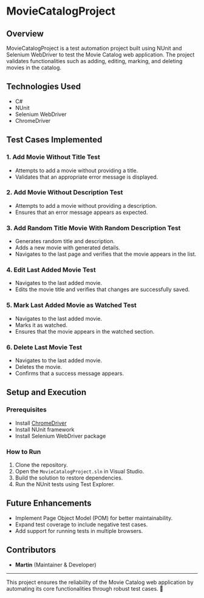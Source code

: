 # MovieCatalogProject

## Overview
MovieCatalogProject is a test automation project built using NUnit and Selenium WebDriver to test the Movie Catalog web application. The project validates functionalities such as adding, editing, marking, and deleting movies in the catalog.

## Technologies Used
- C#
- NUnit
- Selenium WebDriver
- ChromeDriver

## Test Cases Implemented
### 1. Add Movie Without Title Test
- Attempts to add a movie without providing a title.
- Validates that an appropriate error message is displayed.

### 2. Add Movie Without Description Test
- Attempts to add a movie without providing a description.
- Ensures that an error message appears as expected.

### 3. Add Random Title Movie With Random Description Test
- Generates random title and description.
- Adds a new movie with generated details.
- Navigates to the last page and verifies that the movie appears in the list.

### 4. Edit Last Added Movie Test
- Navigates to the last added movie.
- Edits the movie title and verifies that changes are successfully saved.

### 5. Mark Last Added Movie as Watched Test
- Navigates to the last added movie.
- Marks it as watched.
- Ensures that the movie appears in the watched section.

### 6. Delete Last Movie Test
- Navigates to the last added movie.
- Deletes the movie.
- Confirms that a success message appears.

## Setup and Execution
### Prerequisites
- Install [ChromeDriver](https://sites.google.com/chromium.org/driver/)
- Install NUnit framework
- Install Selenium WebDriver package

### How to Run
1. Clone the repository.
2. Open the `MovieCatalogProject.sln` in Visual Studio.
3. Build the solution to restore dependencies.
4. Run the NUnit tests using Test Explorer.

## Future Enhancements
- Implement Page Object Model (POM) for better maintainability.
- Expand test coverage to include negative test cases.
- Add support for running tests in multiple browsers.

## Contributors
- **Martin** (Maintainer & Developer)

---
This project ensures the reliability of the Movie Catalog web application by automating its core functionalities through robust test cases. 🚀

